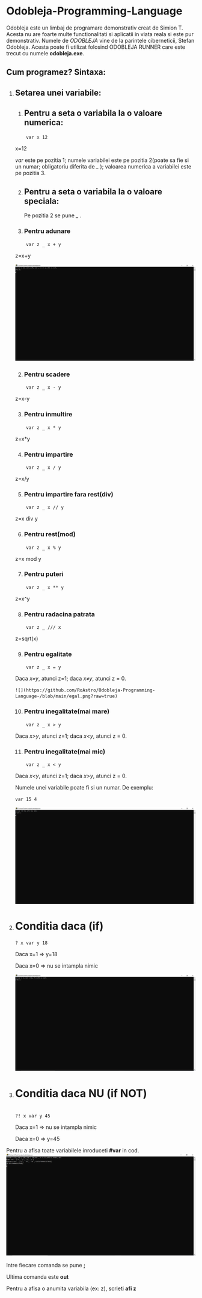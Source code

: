 # Odobleja-Programming-Language

   Odobleja este un limbaj de programare demonstrativ creat de Simion T. Acesta nu are foarte multe functionalitati si aplicatii in viata reala si este pur demonstrativ. Numele de *ODOBLEJA* vine de la parintele ciberneticii, Stefan Odobleja. Acesta poate fi utilizat folosind ODOBLEJA RUNNER care este trecut cu numele **odobleja.exe**.

## Cum programez? Sintaxa:
 1. ## Setarea unei variabile:
    1. ##   Pentru a seta o variabila la o valoare numerica:
      ```odobleja
          var x 12 
       ```
      x=12

      *var* este pe pozitia 1; numele variabilei este pe pozitia 2(poate sa fie si un numar; obligatoriu diferita de *_* ); valoarea numerica a variabilei este pe pozitia 3.

    2. ##   Pentru a seta o variabila la o valoare speciala:

       Pe pozitia 2 se pune *_* . 

      1. ###     Pentru adunare

      ```odobleja
          var z _ x + y   
       ```
       z=x+y

       ![](https://github.com/RoAstro/Odobleja-Programming-Language-/blob/main/plus.png?raw=true)


       2. ###     Pentru scadere

      ```odobleja
          var z _ x - y   
       ```
       z=x-y

       3.  ###     Pentru inmultire

      ```odobleja
          var z _ x * y   
       ```
       z=x*y

       4. ###     Pentru impartire

      ```odobleja
          var z _ x / y   
       ```
       z=x/y

       5. ###     Pentru impartire fara rest(div)

      ```odobleja
          var z _ x // y   
       ```
       z=x div y

       6. ###     Pentru rest(mod)

      ```odobleja
          var z _ x % y    
       ```
       z=x mod y

       7. ###     Pentru puteri

      ```odobleja
          var z _ x ** y   
       ```
       z=x^y

       8. ###     Pentru radacina patrata

      ```odobleja
          var z _ /// x     
       ```
       z=sqrt(x)

       9. ###     Pentru egalitate

      ```odobleja
          var z _ x = y    
       ```
       Daca *x=y*, atunci z=1; daca *x≠y*, atunci z = 0.

        ![](https://github.com/RoAstro/Odobleja-Programming-Language-/blob/main/egal.png?raw=true)

      10. ###     Pentru inegalitate(mai mare)

      ```odobleja
          var z _ x > y    
       ```
       Daca *x>y*, atunci z=1; daca *x<y*, atunci z = 0.

      11.  ###     Pentru inegalitate(mai mic)

      ```odobleja
          var z _ x < y    
       ```
       Daca *x<y*, atunci z=1; daca *x>y*, atunci z = 0.

    Numele unei variabile poate fi si un numar. De exemplu:
    ```
    var 15 4
     ```

      ![](https://github.com/RoAstro/Odobleja-Programming-Language-/blob/main/var%20nr.png?raw=true)


  2. # Conditia **daca** (**if**)
     ```
     ? x var y 18
     ```
     Daca x=1 => y=18
     
     Daca x=0 => nu se intampla nimic

     ![](https://github.com/RoAstro/Odobleja-Programming-Language-/blob/main/daca.png?raw=true)
     
  4. # Conditia **daca NU** (**if NOT**)
     ```
     
     ?! x var y 45
     ```
     Daca x=1 => nu se intampla nimic
     
     Daca x=0 => y=45

Pentru a afisa toate variabilele inroduceti **#var** in cod.
![](https://github.com/RoAstro/Odobleja-Programming-Language-/blob/main/%23var.png?raw=true)

Intre fiecare comanda se pune **;**

Ultima comanda este **out**

Pentru a afisa o anumita variabila (ex: z), scrieti **afi z**
     
     
        
